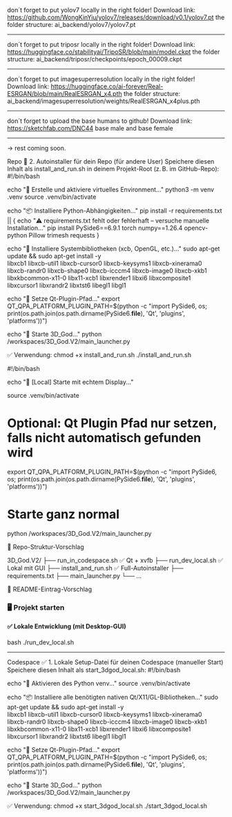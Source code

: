 don´t forget to put yolov7 locally in the right folder!
Download link: https://github.com/WongKinYiu/yolov7/releases/download/v0.1/yolov7.pt
the folder structure: ai_backend/yolov7/yolov7.pt
___________________________________________________________________________
don´t forget to put triposr locally in the right folder!
Download link: https://huggingface.co/stabilityai/TripoSR/blob/main/model.ckpt
the folder structure: ai_backend/triposr/checkpoints/epoch_00009.ckpt
___________________________________________________________________________
don´t forget to put imagesuperresolution locally in the right folder!
Download link: https://huggingface.co/ai-forever/Real-ESRGAN/blob/main/RealESRGAN_x4.pth
the folder structure: ai_backend/imagesuperresolution/weights/RealESRGAN_x4plus.pth
___________________________________________________________________________
don´t forget to upload the base humans to github!
Download link: https://sketchfab.com/DNC44
base male and base female
________________________________________________________________________
-> rest coming soon.


Repo
🚀 2. Autoinstaller für dein Repo (für andere User)
Speichere diesen Inhalt als install_and_run.sh in deinem Projekt-Root (z. B. im GitHub-Repo):
#!/bin/bash

echo "🐍 Erstelle und aktiviere virtuelles Environment..."
python3 -m venv .venv
source .venv/bin/activate

echo "📦 Installiere Python-Abhängigkeiten..."
pip install -r requirements.txt || {
  echo "⚠️ requirements.txt fehlt oder fehlerhaft – versuche manuelle Installation..."
  pip install PySide6==6.9.1 torch numpy==1.26.4 opencv-python Pillow trimesh requests
}

echo "🔧 Installiere Systembibliotheken (xcb, OpenGL, etc.)..."
sudo apt-get update && sudo apt-get install -y \
  libxcb1 libxcb-util1 libxcb-cursor0 libxcb-keysyms1 libxcb-xinerama0 \
  libxcb-randr0 libxcb-shape0 libxcb-icccm4 libxcb-image0 libxcb-xkb1 \
  libxkbcommon-x11-0 libx11-xcb1 libxrender1 libxi6 libxcomposite1 \
  libxcursor1 libxrandr2 libxtst6 libegl1 libgl1

echo "📁 Setze Qt-Plugin-Pfad..."
export QT_QPA_PLATFORM_PLUGIN_PATH=$(python -c "import PySide6, os; print(os.path.join(os.path.dirname(PySide6.__file__), 'Qt', 'plugins', 'platforms'))")

echo "🚀 Starte 3D_God..."
python /workspaces/3D_God.V2/main_launcher.py

✅ Verwendung:
chmod +x install_and_run.sh
./install_and_run.sh

#!/bin/bash

echo "🧪 [Local] Starte mit echtem Display..."

source .venv/bin/activate

# Optional: Qt Plugin Pfad nur setzen, falls nicht automatisch gefunden wird
export QT_QPA_PLATFORM_PLUGIN_PATH=$(python -c "import PySide6, os; print(os.path.join(os.path.dirname(PySide6.__file__), 'Qt', 'plugins', 'platforms'))")

# Starte ganz normal
python /workspaces/3D_God.V2/main_launcher.py

📂 Repo-Struktur-Vorschlag

3D_God.V2/
├── run_in_codespace.sh     ✅ Qt + xvfb
├── run_dev_local.sh        ✅ Lokal mit GUI
├── install_and_run.sh      ✅ Full-Autoinstaller
├── requirements.txt
├── main_launcher.py
└── ...

📝 README-Eintrag-Vorschlag
### 🖥️ Projekt starten

#### ✅ Lokale Entwicklung (mit Desktop-GUI)
bash
./run_dev_local.sh
____________________________________________________________

Codespace
✅ 1. Lokale Setup-Datei für deinen Codespace (manueller Start)
Speichere diesen Inhalt als start_3dgod_local.sh:
#!/bin/bash

echo "🔁 Aktivieren des Python venv..."
source .venv/bin/activate

echo "📦 Installiere alle benötigten nativen Qt/X11/GL-Bibliotheken..."
sudo apt-get update && sudo apt-get install -y \
  libxcb1 libxcb-util1 libxcb-cursor0 libxcb-keysyms1 libxcb-xinerama0 \
  libxcb-randr0 libxcb-shape0 libxcb-icccm4 libxcb-image0 libxcb-xkb1 \
  libxkbcommon-x11-0 libx11-xcb1 libxrender1 libxi6 libxcomposite1 \
  libxcursor1 libxrandr2 libxtst6 libegl1 libgl1

echo "📁 Setze Qt-Plugin-Pfad..."
export QT_QPA_PLATFORM_PLUGIN_PATH=$(python -c "import PySide6, os; print(os.path.join(os.path.dirname(PySide6.__file__), 'Qt', 'plugins', 'platforms'))")

echo "🐸 Starte 3D_God..."
python /workspaces/3D_God.V2/main_launcher.py

✅ Verwendung:
chmod +x start_3dgod_local.sh
./start_3dgod_local.sh

